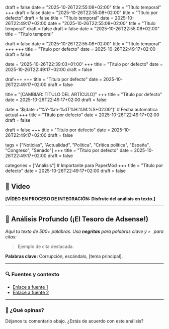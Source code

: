 draft = false
date = "2025-10-26T22:55:08+02:00"
title = "Título temporal"
+++
draft = false
date = "2025-10-26T22:55:08+02:00"
title = "Título por defecto"
draft = false
title = "Título temporal"
date = 2025-10-26T22:49:17+02:00
date = "2025-10-26T22:55:08+02:00"
title = "Título temporal"
draft = false
draft = false
date = "2025-10-26T22:55:08+02:00"
title = "Título temporal"

draft = false
date = "2025-10-26T22:55:08+02:00"
title = "Título temporal"
+++
+++
title = "Título por defecto"
date = 2025-10-26T22:49:17+02:00
draft = false

date = '2025-10-26T22:39:03+01:00'
+++
title = "Título por defecto"
date = 2025-10-26T22:49:17+02:00
draft = false

draf+++
+++
title = "Título por defecto"
date = 2025-10-26T22:49:17+02:00
draft = false

title = "[CAMBIAR: TÍTULO DEL ARTÍCULO]"
+++
title = "Título por defecto"
date = 2025-10-26T22:49:17+02:00
draft = false

date = '$(date +"%Y-%m-%dT%H:%M:%S+02:00")'  # Fecha automática actual
+++
title = "Título por defecto"
date = 2025-10-26T22:49:17+02:00
draft = false

draft = false
+++
title = "Título por defecto"
date = 2025-10-26T22:49:17+02:00
draft = false

tags = ["Noticias", "Actualidad", "Política", "Crítica política", "España", "Congreso", "Senado"]
+++
title = "Título por defecto"
date = 2025-10-26T22:49:17+02:00
draft = false

categories = ["Análisis"]  # Importante para PaperMod
+++
title = "Título por defecto"
date = 2025-10-26T22:49:17+02:00
draft = false


## 🎥 Video
**[VÍDEO EN PROCESO DE INTEGRACIÓN: Disfrute del análisis en texto.]**

---

## 📝 Análisis Profundo (¡El Tesoro de Adsense!)
*Aquí tu texto de 500+ palabras. Usa **negritas** para palabras clave y `> ` para citas:*

> Ejemplo de cita destacada.

**Palabras clave:** Corrupción, escándalo, [tema principal].

---
### 🔍 Fuentes y contexto
- [Enlace a fuente 1](https://ejemplo.com)
- [Enlace a fuente 2](https://ejemplo.com)

---
### 💬 ¿Qué opinas?
Déjanos tu comentario abajo. ¿Estás de acuerdo con este análisis?
